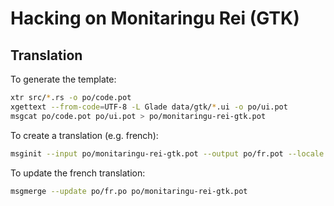 # Hacking on Monitaringu Rei (GTK)

## Translation

To generate the template:

```sh
xtr src/*.rs -o po/code.pot
xgettext --from-code=UTF-8 -L Glade data/gtk/*.ui -o po/ui.pot
msgcat po/code.pot po/ui.pot > po/monitaringu-rei-gtk.pot
```

To create a translation (e.g. french):

```sh
msginit --input po/monitaringu-rei-gtk.pot --output po/fr.pot --locale fr
```

To update the french translation:

```sh
msgmerge --update po/fr.po po/monitaringu-rei-gtk.pot
```

